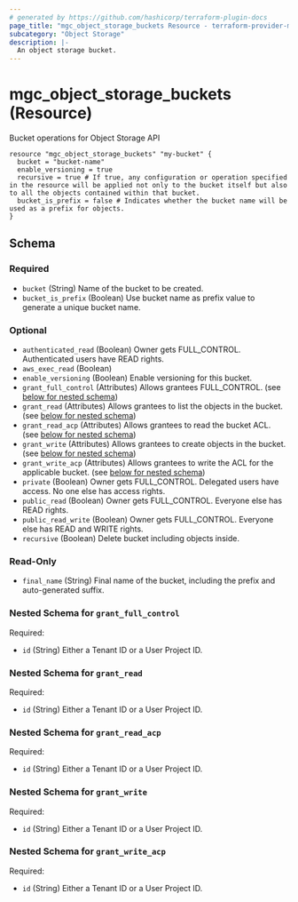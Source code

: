 ```yaml
---
# generated by https://github.com/hashicorp/terraform-plugin-docs
page_title: "mgc_object_storage_buckets Resource - terraform-provider-mgc"
subcategory: "Object Storage"
description: |-
  An object storage bucket.
---
```


# mgc_object_storage_buckets (Resource)

Bucket operations for Object Storage API

```hcl
resource "mgc_object_storage_buckets" "my-bucket" {
  bucket = "bucket-name"
  enable_versioning = true
  recursive = true # If true, any configuration or operation specified in the resource will be applied not only to the bucket itself but also to all the objects contained within that bucket.
  bucket_is_prefix = false # Indicates whether the bucket name will be used as a prefix for objects.
}
```

<!-- schema generated by tfplugindocs -->
## Schema

### Required

- `bucket` (String) Name of the bucket to be created.
- `bucket_is_prefix` (Boolean) Use bucket name as prefix value to generate a unique bucket name.

### Optional

- `authenticated_read` (Boolean) Owner gets FULL_CONTROL. Authenticated users have READ rights.
- `aws_exec_read` (Boolean)
- `enable_versioning` (Boolean) Enable versioning for this bucket.
- `grant_full_control` (Attributes) Allows grantees FULL_CONTROL. (see [below for nested schema](#nestedatt--grant_full_control))
- `grant_read` (Attributes) Allows grantees to list the objects in the bucket. (see [below for nested schema](#nestedatt--grant_read))
- `grant_read_acp` (Attributes) Allows grantees to read the bucket ACL. (see [below for nested schema](#nestedatt--grant_read_acp))
- `grant_write` (Attributes) Allows grantees to create objects in the bucket. (see [below for nested schema](#nestedatt--grant_write))
- `grant_write_acp` (Attributes) Allows grantees to write the ACL for the applicable bucket. (see [below for nested schema](#nestedatt--grant_write_acp))
- `private` (Boolean) Owner gets FULL_CONTROL. Delegated users have access. No one else has access rights.
- `public_read` (Boolean) Owner gets FULL_CONTROL. Everyone else has READ rights.
- `public_read_write` (Boolean) Owner gets FULL_CONTROL. Everyone else has READ and WRITE rights.
- `recursive` (Boolean) Delete bucket including objects inside.

### Read-Only

- `final_name` (String) Final name of the bucket, including the prefix and auto-generated suffix.

<a id="nestedatt--grant_full_control"></a>
### Nested Schema for `grant_full_control`

Required:

- `id` (String) Either a Tenant ID or a User Project ID.


<a id="nestedatt--grant_read"></a>
### Nested Schema for `grant_read`

Required:

- `id` (String) Either a Tenant ID or a User Project ID.


<a id="nestedatt--grant_read_acp"></a>
### Nested Schema for `grant_read_acp`

Required:

- `id` (String) Either a Tenant ID or a User Project ID.


<a id="nestedatt--grant_write"></a>
### Nested Schema for `grant_write`

Required:

- `id` (String) Either a Tenant ID or a User Project ID.


<a id="nestedatt--grant_write_acp"></a>
### Nested Schema for `grant_write_acp`

Required:

- `id` (String) Either a Tenant ID or a User Project ID.
